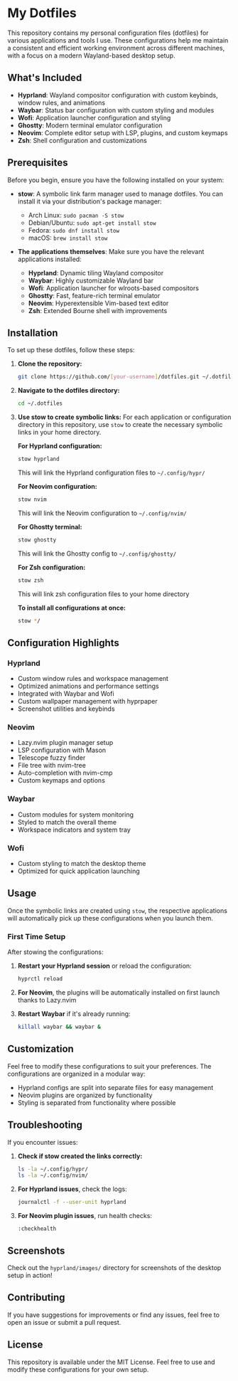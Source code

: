 # My Dotfiles

This repository contains my personal configuration files (dotfiles) for various applications and tools I use. These configurations help me maintain a consistent and efficient working environment across different machines, with a focus on a modern Wayland-based desktop setup.

## What's Included

- **Hyprland**: Wayland compositor configuration with custom keybinds, window rules, and animations
- **Waybar**: Status bar configuration with custom styling and modules
- **Wofi**: Application launcher configuration and styling
- **Ghostty**: Modern terminal emulator configuration
- **Neovim**: Complete editor setup with LSP, plugins, and custom keymaps
- **Zsh**: Shell configuration and customizations

## Prerequisites

Before you begin, ensure you have the following installed on your system:

- **stow**: A symbolic link farm manager used to manage dotfiles. You can install it via your distribution's package manager:
  - Arch Linux: `sudo pacman -S stow`
  - Debian/Ubuntu: `sudo apt-get install stow`
  - Fedora: `sudo dnf install stow`
  - macOS: `brew install stow`

- **The applications themselves**: Make sure you have the relevant applications installed:
  - **Hyprland**: Dynamic tiling Wayland compositor
  - **Waybar**: Highly customizable Wayland bar
  - **Wofi**: Application launcher for wlroots-based compositors
  - **Ghostty**: Fast, feature-rich terminal emulator
  - **Neovim**: Hyperextensible Vim-based text editor
  - **Zsh**: Extended Bourne shell with improvements

## Installation

To set up these dotfiles, follow these steps:

1. **Clone the repository:**
   ```bash
   git clone https://github.com/[your-username]/dotfiles.git ~/.dotfiles
   ```

2. **Navigate to the dotfiles directory:**
   ```bash
   cd ~/.dotfiles
   ```

3. **Use stow to create symbolic links:**
   For each application or configuration directory in this repository, use `stow` to create the necessary symbolic links in your home directory.

   **For Hyprland configuration:**
   ```bash
   stow hyprland
   ```
   This will link the Hyprland configuration files to `~/.config/hypr/`

   **For Neovim configuration:**
   ```bash
   stow nvim
   ```
   This will link the Neovim configuration to `~/.config/nvim/`

   **For Ghostty terminal:**
   ```bash
   stow ghostty
   ```
   This will link the Ghostty config to `~/.config/ghostty/`

   **For Zsh configuration:**
   ```bash
   stow zsh
   ```
   This will link zsh configuration files to your home directory

   **To install all configurations at once:**
   ```bash
   stow */
   ```

## Configuration Highlights

### Hyprland
- Custom window rules and workspace management
- Optimized animations and performance settings
- Integrated with Waybar and Wofi
- Custom wallpaper management with hyprpaper
- Screenshot utilities and keybinds

### Neovim
- Lazy.nvim plugin manager setup
- LSP configuration with Mason
- Telescope fuzzy finder
- File tree with nvim-tree
- Auto-completion with nvim-cmp
- Custom keymaps and options

### Waybar
- Custom modules for system monitoring
- Styled to match the overall theme
- Workspace indicators and system tray

### Wofi
- Custom styling to match the desktop theme
- Optimized for quick application launching

## Usage

Once the symbolic links are created using `stow`, the respective applications will automatically pick up these configurations when you launch them.

### First Time Setup
After stowing the configurations:

1. **Restart your Hyprland session** or reload the configuration:
   ```bash
   hyprctl reload
   ```

2. **For Neovim**, the plugins will be automatically installed on first launch thanks to Lazy.nvim

3. **Restart Waybar** if it's already running:
   ```bash
   killall waybar && waybar &
   ```

## Customization

Feel free to modify these configurations to suit your preferences. The configurations are organized in a modular way:

- Hyprland configs are split into separate files for easy management
- Neovim plugins are organized by functionality
- Styling is separated from functionality where possible

## Troubleshooting

If you encounter issues:

1. **Check if stow created the links correctly:**
   ```bash
   ls -la ~/.config/hypr/
   ls -la ~/.config/nvim/
   ```

2. **For Hyprland issues**, check the logs:
   ```bash
   journalctl -f --user-unit hyprland
   ```

3. **For Neovim plugin issues**, run health checks:
   ```
   :checkhealth
   ```

## Screenshots

Check out the `hyprland/images/` directory for screenshots of the desktop setup in action!

## Contributing

If you have suggestions for improvements or find any issues, feel free to open an issue or submit a pull request.

## License

This repository is available under the MIT License. Feel free to use and modify these configurations for your own setup.
